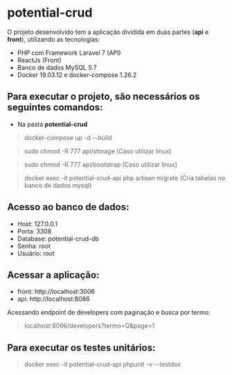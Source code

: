 # potential-crud

O projeto desenvolvido tem a aplicação dividida em duas partes (**api** e **front**), utilizando as tecnologias:

- PHP com Framework Laravel 7 (API)
- ReactJs (Front)
- Banco de dados MySQL 5.7
- Docker 19.03.12 e docker-compose 1.26.2

## Para executar o projeto, são necessários os seguintes comandos:

- Na pasta **potential-crud**

>docker-compose up -d --build

>sudo chmod -R 777 api/storage (Caso utilizar linux)

>sudo chmod -R 777 api/bootstrap (Caso utilizar linux)

>docker exec -it potential-crud-api php artisan migrate (Cria tabelas no banco de dados mysql)

## Acesso ao banco de dados:

- Host: 127.0.0.1
- Porta: 3308
- Database: potential-crud-db
- Senha: root
- Usuário: root

## Acessar a aplicação:

- front: http://localhost:3006
- api: http://localhost:8086

Acessando endpoint de developers com paginação e busca por termo:
> localhost:8086/developers?termo=Q&page=1

## Para executar os testes unitários:

> docker exec -it potential-crud-api phpunit -v --testdox
